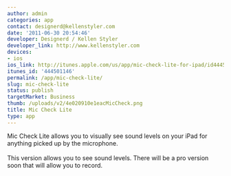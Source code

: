 ```yaml
---
author: admin
categories: app
contact: designerd@kellenstyler.com
date: '2011-06-30 20:54:46'
developer: Designerd / Kellen Styler
developer_link: http://www.kellenstyler.com
devices: 
- ios
ios_link: http://itunes.apple.com/us/app/mic-check-lite-for-ipad/id444501146?mt=8&ls=1
itunes_id: '444501146'
permalink: /app/mic-check-lite/
slug: mic-check-lite
status: publish
targetMarket: Business
thumb: /uploads/v2/4e020910e1eacMicCheck.png
title: Mic Check Lite
type: app
---
```


Mic Check Lite allows you to visually see sound levels on your iPad for anything picked up by the microphone. <br />
<br />
This version allows you to see sound levels. There will be a pro version soon that will allow you to record.